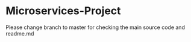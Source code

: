 # Microservices-Project
Please change branch to master for checking the main source code and readme.md
